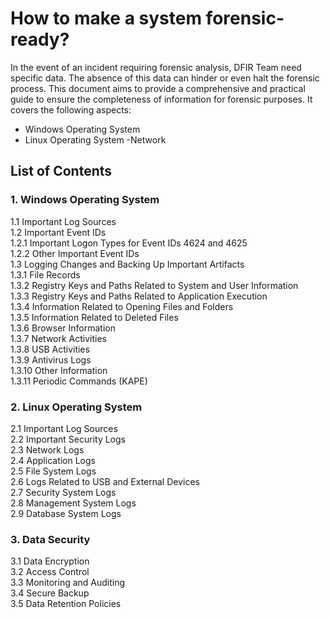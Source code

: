 # How to make a system forensic-ready?
In the event of an incident requiring forensic analysis, DFIR Team need specific data. The absence of this data can hinder or even halt the forensic process. This document aims to provide a comprehensive and practical guide to ensure the completeness of information for forensic purposes. It covers the following aspects:

- Windows Operating System
- Linux Operating System 
-Network
## List of Contents
### 1. Windows Operating System 
   1.1 Important Log Sources  
   1.2 Important Event IDs  
      1.2.1 Important Logon Types for Event IDs 4624 and 4625  
      1.2.2 Other Important Event IDs  
   1.3 Logging Changes and Backing Up Important Artifacts  
      1.3.1 File Records  
      1.3.2 Registry Keys and Paths Related to System and User Information  
      1.3.3 Registry Keys and Paths Related to Application Execution  
      1.3.4 Information Related to Opening Files and Folders  
      1.3.5 Information Related to Deleted Files  
      1.3.6 Browser Information  
      1.3.7 Network Activities  
      1.3.8 USB Activities  
      1.3.9 Antivirus Logs  
      1.3.10 Other Information  
      1.3.11 Periodic Commands (KAPE)
### 2. Linux Operating System  
   2.1 Important Log Sources  
   2.2 Important Security Logs  
   2.3 Network Logs  
   2.4 Application Logs  
   2.5 File System Logs  
   2.6 Logs Related to USB and External Devices  
   2.7 Security System Logs  
   2.8 Management System Logs  
   2.9 Database System Logs  
### 3. Data Security  
   3.1 Data Encryption  
   3.2 Access Control  
   3.3 Monitoring and Auditing  
   3.4 Secure Backup  
   3.5 Data Retention Policies
